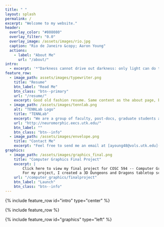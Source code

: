 ```yaml
---
title: " "
layout: splash
permalink: /
excerpt: "Welcome to my website."
header:
  overlay_color: "#808080"
  overlay_filter: "0.0"
  overlay_image: /assets/images/rio.jpg
  caption: "Rio de Janeiro &copy; Aaron Young"
  actions:
    - label: "About Me"
      url: "/about/"
intro:
  - excerpt: '*"Darkness cannot drive out darkness: only light can do that. Hate cannot drive out hate: only love can do that."* --- Martin Luther King Jr.'
feature_row:
  - image_path: assets/images/typewriter.png
    title: "Resume"
    btn_label: "Read Me"
    btn_class: "btn--primary"
    url: "/resume/"
    excerpt: Good old fashion resume. Same content as the about page, but easy to print.
  - image_path: /assets/images/tennlab.png
    alt: "TENNLab Logo"
    title: "TENNLab"
    excerpt: "We are a group of faculty, post-docs, graduate students and undergraduates researching a new paradigm of computing, inspired by the human brain. Our research encompasses nearly every facet of the area, including current and emergent hardware implementations, theoretical models, programming techniques and applications."
    url: "http://neuromorphic.eecs.utk.edu/"
    btn_label: ""
    btn_class: "btn--info"
  - image_path: /assets/images/envelope.png
    title: "Contact Me"
    excerpt: "Feel free to send me an email at [ayoung48@vols.utk.edu](mailto:ayoung48@vols.utk.edu)"
graphics:
  - image_path: /assets/images/graphics_final.png
    title: "Computer Graphics Final Project"
    excerpt: |
        Click here to view my final project for COSC 594 -- Computer Graphics.
        For my project, I created a 3D Dungeons and Dragons tabletop scene, similar to what can be found at my apartment on Saturday nights. I only wish I had minitures as cool as found in the demo.
    url: "/computer_graphics/finalproject"
    btn_label: "Launch"
    btn_class: "btn--info"
---
```


{% include feature_row id="intro" type="center" %}

{% include feature_row %}

{% include feature_row id="graphics" type="left" %}

